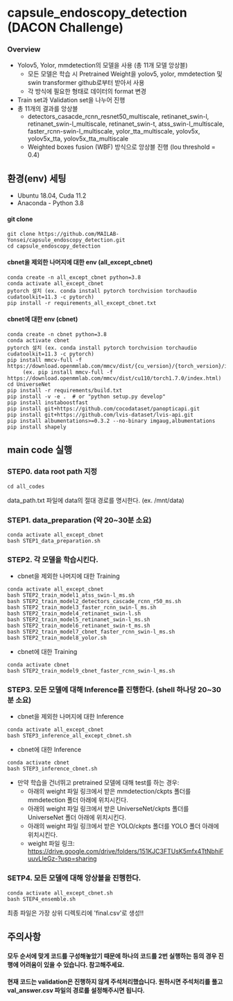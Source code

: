 # capsule_endoscopy_detection (DACON Challenge)
### Overview
* Yolov5, Yolor, mmdetection의 모델을 사용 (총 11개 모델 앙상블)
  * 모든 모델은 학습 시 Pretrained Weight을 yolov5, yolor, mmdetection 및 swin transformer github로부터 받아서 사용
  * 각 방식에 필요한 형태로 데이터의 format 변경
* Train set과 Validation set을 나누어 진행
* 총 11개의 결과를 앙상블 
  * detectors_casacde_rcnn_resnet50_multiscale, retinanet_swin-l, retinanet_swin-l_multiscale, retinanet_swin-t, atss_swin-l_multiscale, faster_rcnn-swin-l_multiscale, yolor_tta_multiscale, yolov5x, yolov5x_tta, yolov5x_tta_multiscale
  * Weighted boxes fusion (WBF) 방식으로 앙상블 진행 (Iou threshold = 0.4)
## 환경(env) 세팅
* Ubuntu 18.04, Cuda 11.2
* Anaconda - Python 3.8

#### git clone
```
git clone https://github.com/MAILAB-Yonsei/capsule_endoscopy_detection.git
cd capsule_endoscopy_detection
```
#### cbnet을 제외한 나머지에 대한 env (all_except_cbnet)
```
conda create -n all_except_cbnet python=3.8
conda activate all_except_cbnet
pytorch 설치 (ex. conda install pytorch torchvision torchaudio cudatoolkit=11.3 -c pytorch)
pip install -r requirements_all_except_cbnet.txt
```
#### cbnet에 대한 env (cbnet)
```
conda create -n cbnet python=3.8
conda activate cbnet
pytorch 설치 (ex. conda install pytorch torchvision torchaudio cudatoolkit=11.3 -c pytorch)
pip install mmcv-full -f https://download.openmmlab.com/mmcv/dist/{cu_version}/{torch_version}/index.html
     (ex. pip install mmcv-full -f https://download.openmmlab.com/mmcv/dist/cu110/torch1.7.0/index.html)
cd UniverseNet
pip install -r requirements/build.txt
pip install -v -e .  # or "python setup.py develop"
pip install instaboostfast
pip install git+https://github.com/cocodataset/panopticapi.git
pip install git+https://github.com/lvis-dataset/lvis-api.git
pip install albumentations>=0.3.2 --no-binary imgaug,albumentations
pip install shapely
```
## main code 실행

### STEP0. data root path 지정
```
cd all_codes
```
data_path.txt 파일에 data의 절대 경로를 명시한다. (ex. /mnt/data)


### STEP1. data_preparation (약 20~30분 소요)
```
conda activate all_except_cbnet
bash STEP1_data_preparation.sh
```
### STEP2. 각 모델을 학습시킨다.
+ cbnet을 제외한 나머지에 대한 Training
```
conda activate all_except_cbnet
bash STEP2_train_model1_atss_swin-l_ms.sh
bash STEP2_train_model2_detectors_cascade_rcnn_r50_ms.sh
bash STEP2_train_model3_faster_rcnn_swin-l_ms.sh
bash STEP2_train_model4_retinanet_swin-l.sh
bash STEP2_train_model5_retinanet_swin-l_ms.sh
bash STEP2_train_model6_retinanet_swin-t_ms.sh
bash STEP2_train_model7_cbnet_faster_rcnn_swin-l_ms.sh
bash STEP2_train_model8_yolor.sh
```
+ cbnet에 대한 Training
```
conda activate cbnet
bash STEP2_train_model9_cbnet_faster_rcnn_swin-l_ms.sh
```
### STEP3. 모든 모델에 대해 Inference를 진행한다. (shell 하나당 20~30분 소요)
+ cbnet을 제외한 나머지에 대한 Inference
```
conda activate all_except_cbnet
bash STEP3_inference_all_except_cbnet.sh
```
+ cbnet에 대한 Inference
```
conda activate cbnet
bash STEP3_inference_cbnet.sh
```
* 만약 학습을 건너뛰고 pretrained 모델에 대해 test를 하는 경우:
  * 아래의 weight 파일 링크에서 받은 mmdetection/ckpts 폴더를 mmdetection 폴더 아래에 위치시킨다.
  * 아래의 weight 파일 링크에서 받은 UniverseNet/ckpts 폴더를 UniverseNet 폴더 아래에 위치시킨다.
  * 아래의 weight 파일 링크에서 받은 YOLO/ckpts 폴더를 YOLO 폴더 아래에 위치시킨다.
  * weight 파일 링크: https://drive.google.com/drive/folders/151KJC3FTUsK5mfx4TtNbhiFuuvLIeGz-?usp=sharing
### SETP4. 모든 모델에 대해 앙상블을 진행한다.
```
conda activate all_except_cbnet.sh
bash STEP4_ensemble.sh
```
최종 파일은 가장 상위 디렉토리에 'final.csv'로 생성!!

## 주의사항
#### 모두 순서에 맞게 코드를 구성해놓았기 때문에 하나의 코드를 2번 실행하는 등의 경우 진행에 어려움이 있을 수 있습니다. 참고해주세요.
#### 현재 코드는 validation은 진행하지 않게 주석처리했습니다. 원하시면 주석처리를 풀고 val_answer.csv 파일의 경로를 설정해주시면 됩니다.
